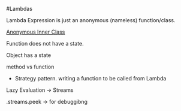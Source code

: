 #Lambdas

Lambda Expression is just an anonymous (nameless) function/class.

[Anonymous Inner Class](https://www.baeldung.com/java-anonymous-classes)

Function does not have a state.

Object has a state

method vs function

* Strategy pattern. writing a function to be called from Lambda

Lazy Evaluation -> Streams

.streams.peek -> for debuggibng


